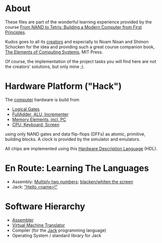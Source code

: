 # About

These files are part of the wonderful learning experience provided by the course [From NAND to Tetris: Building a Modern Computer from First Principles](http://www.nand2tetris.org/).

Kudos goes to all its [creators](http://www.nand2tetris.org/team.php) and especially to Noam Nisan and Shimon Schocken for the idea and providing such a great course companion book, [The Elements of Computing Systems](https://www.amazon.com/Elements-Computing-Systems-Building-Principles/dp/0262640686/ref=ed_oe_p), MIT Press.

Of course, the implementation of the project tasks you will find here are not the creators' solutions, but only mine ;).

# Hardware Platform ("Hack")

The [computer](https://github.com/sevenlist/nand2tetris/blob/master/projects/05/Computer.hdl) hardware is build from
* [Logical Gates](https://github.com/sevenlist/nand2tetris/tree/master/projects/01)
* [FullAdder, ALU, Incrementer](https://github.com/sevenlist/nand2tetris/tree/master/projects/02)
* [Memory Elements, incl. PC](https://github.com/sevenlist/nand2tetris/tree/master/projects/03)
* [CPU, Keyboard, Screen](https://github.com/sevenlist/nand2tetris/tree/master/projects/05)

using only NAND gates and data flip-flops (DFFs) as atomic, primitive, building blocks. A clock is provided by the simulator and emulators.

All chips are implemented using this [Hardware Description Language](http://www.nand2tetris.org/chapters/appendix%20A.pdf) (HDL).

# En Route: Learning The Languages

* Assembly: [Multiply two numbers](https://github.com/sevenlist/nand2tetris/blob/master/projects/04/mult/mult.asm); [blacken/whiten the screen](https://github.com/sevenlist/nand2tetris/blob/master/projects/04/fill/Fill.asm)
* Jack: ["Hello \<name\>!"](https://github.com/sevenlist/nand2tetris/tree/master/projects/09/greetme)

# Software Hierarchy

* [Assembler](https://github.com/sevenlist/nand2tetris/tree/master/projects/06/assembler)
* [Virtual Machine Translator](https://github.com/sevenlist/nand2tetris/tree/master/projects/08/vmtranslator)
* Compiler (for the [Jack](http://www.nand2tetris.org/lectures/PDF/lecture%2009%20high%20level%20language.pdf) programming language)
* Operating System / standard library for Jack